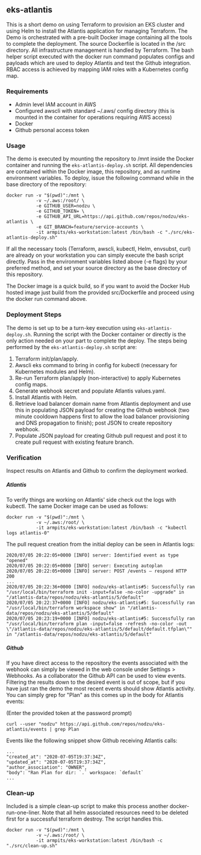## eks-atlantis

This is a short demo on using Terraform to provision an EKS cluster and using Helm to install the Atlantis application for managing Terraform. The Demo is orchestrated with a pre-built Docker image containing all the tools to complete the deployment. The source Dockerfile is located in the /src directory. All infrastructure management is handled by Terraform. The bash helper script
executed with the docker run command populates configs and payloads which are used to deploy Atlantis and test the Github integration. RBAC access is achieved by mapping IAM roles with a Kubernetes config map. 

### Requirements
- Admin level IAM account in AWS
- Configured awscli with standard ~/.aws/ config directory (this is mounted in the container for operations requiring AWS access)
- Docker
- Github personal access token

### Usage

The demo is executed by mounting the repository to /mnt inside the Docker container and running the `eks-atlantis-deploy.sh` script. All dependencies are contained within the Docker image, this repository, and as runtime environment variables. To deploy, issue the following command while in the base directory of the repository:

```
docker run -v "$(pwd)":/mnt \
           -v ~/.aws:/root/ \
           -e GITHUB_USER=nodzu \
           -e GITHUB_TOKEN= \
           -e GITHUB_API_URL=https://api.github.com/repos/nodzu/eks-atlantis \
           -e GIT_BRANCH=feature/service-accounts \
           -it armpits/eks-workstation:latest /bin/bash -c "./src/eks-atlantis-deploy.sh"
```

If all the necessary tools (Terraform, awscli, kubectl, Helm, envsubst, curl) are already on your workstation you can simply execute the bash script directly. Pass in the environment variables listed above (-e flags) by your preferred method, and set your source directory as the base directory of this repository.  

The Docker image is a quick build, so if you want to avoid the Docker Hub hosted image just build from the provided src/Dockerfile and proceed using the docker run command above.  

### Deployment Steps

The demo is set up to be a turn-key execution using `eks-atlantis-deploy.sh`. Running the script with the Docker container or directly is the only action needed on your part to complete the deploy. The steps being performed by the `eks-atlantis-deploy.sh` script are:
1. Terraform init/plan/apply.
2. Awscli eks command to bring in config for kubectl (necessary for Kubernetes modules and Helm).
3. Re-run Terraform plan/apply (non-interactive) to apply Kubernetes config maps.
4. Generate webhook secret and populate Atlantis values.yaml.
5. Install Atlantis with Helm.
6. Retrieve load balancer domain name from Atlantis deployment and use this in populating JSON payload for creating the Github webhook (two minute cooldown happens first to allow the load balancer provisioning and DNS propagation to finish); post JSON to create repository webhook.
7. Populate JSON payload for creating Github pull request and post it to create pull request with existing feature branch. 

### Verification 

Inspect results on Atlantis and Github to confirm the deployment worked.

##### Atlantis 

To verify things are working on Atlantis' side check out the logs with kubectl. The same Docker image can be used as follows: 

```
docker run -v "$(pwd)":/mnt \
           -v ~/.aws:/root/ \
           -it armpits/eks-workstation:latest /bin/bash -c "kubectl logs atlantis-0"
```  

The pull request creation from the initial deploy can be seen in Atlantis logs: 

```
2020/07/05 20:22:05+0000 [INFO] server: Identified event as type "opened"
2020/07/05 20:22:05+0000 [INFO] server: Executing autoplan
2020/07/05 20:22:05+0000 [INFO] server: POST /events – respond HTTP 200
...
2020/07/05 20:22:36+0000 [INFO] nodzu/eks-atlantis#5: Successfully ran "/usr/local/bin/terraform init -input=false -no-color -upgrade" in "/atlantis-data/repos/nodzu/eks-atlantis/5/default"
2020/07/05 20:22:37+0000 [INFO] nodzu/eks-atlantis#5: Successfully ran "/usr/local/bin/terraform workspace show" in "/atlantis-data/repos/nodzu/eks-atlantis/5/default"
2020/07/05 20:23:19+0000 [INFO] nodzu/eks-atlantis#5: Successfully ran "/usr/local/bin/terraform plan -input=false -refresh -no-color -out \"/atlantis-data/repos/nodzu/eks-atlantis/5/default/default.tfplan\"" in "/atlantis-data/repos/nodzu/eks-atlantis/5/default"
``` 

##### Github

If you have direct access to the repository the events associated with the webhook can simply be viewed in the web console under Settings > Webhooks. As a collaborator the Github API can be used to view events. Filtering the results down to the desired event is out of scope, but if you have just ran the demo the most recent events should show Atlantis activity. You can simply grep for "Plan" as this comes up in the body for Atlantis events:

(Enter the provided token at the password prompt)
```
curl --user "nodzu" https://api.github.com/repos/nodzu/eks-atlantis/events | grep Plan
```

Events like the following snippet show Github receiving Atlantis calls: 

```
...
"created_at": "2020-07-05T19:37:34Z",
"updated_at": "2020-07-05T19:37:34Z",
"author_association": "OWNER",
"body": "Ran Plan for dir: `.` workspace: `default`
...
```

### Clean-up

Included is a simple clean-up script to make this process another docker-run-one-liner. Note that all helm associated resources need to be deleted first for a successful terraform destroy. The script handles this. 

```
docker run -v "$(pwd)":/mnt \
           -v ~/.aws:/root/ \
           -it armpits/eks-workstation:latest /bin/bash -c "./src/clean-up.sh"
```
